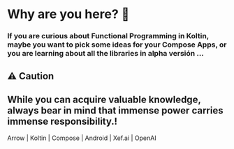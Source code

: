 # Why are you here? 👀

### If you are curious about Functional Programming in **Koltin,** maybe you want to pick some ideas for your Compose Apps, or you are learning about all the libraries in alpha versión …

## ⚠ Caution
## While you can acquire valuable knowledge, always bear in mind that immense power carries immense responsibility.! 

Arrow | Koltin | Compose | Android | Xef.ai | OpenAI 
